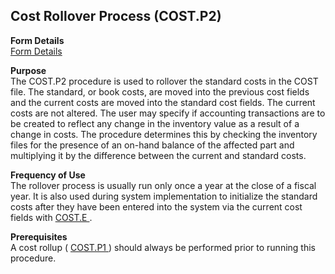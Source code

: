 ##  Cost Rollover Process (COST.P2)

<PageHeader />

**Form Details**  
[ Form Details ](COST-P2-1/README.md)   

**Purpose**  
The COST.P2 procedure is used to rollover the standard costs in the COST file.
The standard, or book costs, are moved into the previous cost fields and the
current costs are moved into the standard cost fields. The current costs are
not altered. The user may specify if accounting transactions are to be created
to reflect any change in the inventory value as a result of a change in costs.
The procedure determines this by checking the inventory files for the presence
of an on-hand balance of the affected part and multiplying it by the
difference between the current and standard costs.

**Frequency of Use**  
The rollover process is usually run only once a year at the close of a fiscal year. It is also used during system implementation to initialize the standard costs after they have been entered into the system via the current cost fields with [ COST.E ](../../ENG-ENTRY/COST-E/README.md) . 

**Prerequisites**  
A cost rollup ( [ COST.P1 ](../COST-P1/README.md) ) should always be performed prior to running this procedure. 

<badge text= "Version 8.10.57" vertical="middle" />

<PageFooter />